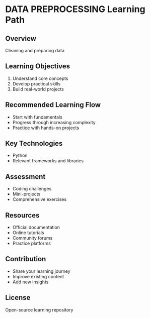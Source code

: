 ﻿# DATA PREPROCESSING Learning Path

## Overview
Cleaning and preparing data

## Learning Objectives
1. Understand core concepts
2. Develop practical skills
3. Build real-world projects

## Recommended Learning Flow
- Start with fundamentals
- Progress through increasing complexity
- Practice with hands-on projects

## Key Technologies
- Python
- Relevant frameworks and libraries

## Assessment
- Coding challenges
- Mini-projects
- Comprehensive exercises

## Resources
- Official documentation
- Online tutorials
- Community forums
- Practice platforms

## Contribution
- Share your learning journey
- Improve existing content
- Add new insights

## License
Open-source learning repository
